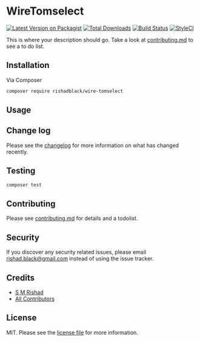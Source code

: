 # WireTomselect

[![Latest Version on Packagist][ico-version]][link-packagist]
[![Total Downloads][ico-downloads]][link-downloads]
[![Build Status][ico-travis]][link-travis]
[![StyleCI][ico-styleci]][link-styleci]

This is where your description should go. Take a look at [contributing.md](contributing.md) to see a to do list.

## Installation

Via Composer

```bash
composer require rishadblack/wire-tomselect
```

## Usage

## Change log

Please see the [changelog](changelog.md) for more information on what has changed recently.

## Testing

```bash
composer test
```

## Contributing

Please see [contributing.md](contributing.md) for details and a todolist.

## Security

If you discover any security related issues, please email rishad.black@gmail.com instead of using the issue tracker.

## Credits

- [S M Rishad][link-author]
- [All Contributors][link-contributors]

## License

MIT. Please see the [license file](license.md) for more information.

[ico-version]: https://img.shields.io/packagist/v/rishadblack/wire-tomselect.svg?style=flat-square
[ico-downloads]: https://img.shields.io/packagist/dt/rishadblack/wire-tomselect.svg?style=flat-square
[ico-travis]: https://img.shields.io/travis/rishadblack/wire-tomselect/master.svg?style=flat-square
[ico-styleci]: https://styleci.io/repos/12345678/shield

[link-packagist]: https://packagist.org/packages/rishadblack/wire-tomselect
[link-downloads]: https://packagist.org/packages/rishadblack/wire-tomselect
[link-travis]: https://travis-ci.org/rishadblack/wire-tomselect
[link-styleci]: https://styleci.io/repos/12345678
[link-author]: https://github.com/rishadblack
[link-contributors]: ../../contributors
